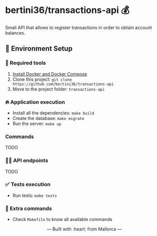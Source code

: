 # bertini36/transactions-api 💰
Small API that allows to register transactions in order to obtain account
balances.

## 🚀 Environment Setup

### 🐳 Required tools

1. [Install Docker and Docker Compose](https://www.docker.com/get-started)
2. Clone this project: `git clone https://github.com/bertini36/transactions-api`
3. Move to the project folder: `transactions-api`

### 🔥 Application execution

* Install all the dependencies: `make build`
* Create the database: `make migrate`
* Run the server: `make up`

### Commands
TODO

### 👩‍💻 API endpoints
TODO

### ✅ Tests execution

- Run tests: `make tests`

### 🤔 Extra commands 

- Check `Makefile` to know all available commands 

<p align="center">&mdash; Built with :heart: from Mallorca &mdash;</p>

